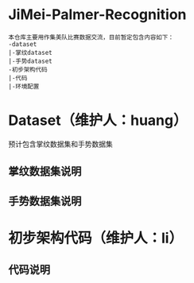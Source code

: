 # JiMei-Palmer-Recognition
    本仓库主要用作集美队比赛数据交流，目前暂定包含内容如下：
    -dataset
    |-掌纹dataset
    |-手势dataset
    -初步架构代码
    |-代码
    |-环境配置
# Dataset（维护人：huang）
预计包含掌纹数据集和手势数据集
## 掌纹数据集说明
## 手势数据集说明
# 初步架构代码（维护人：li）
## 代码说明
